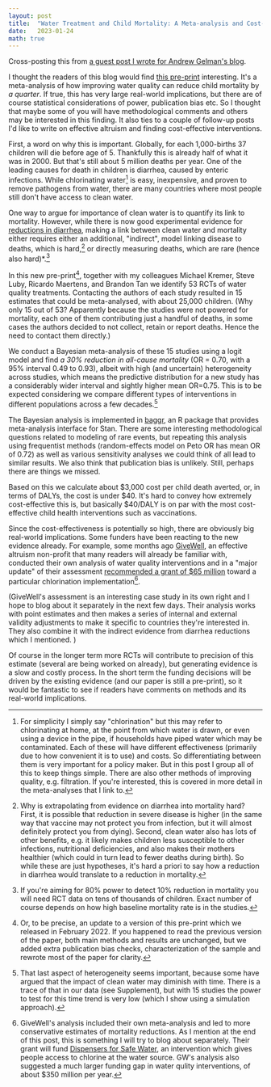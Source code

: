 ```yaml
---
layout: post
title:  "Water Treatment and Child Mortality: A Meta-analysis and Cost-effectiveness Analysis"
date:   2023-01-24
math: true
---
```


Cross-posting this from [a guest post I wrote for Andrew Gelman's blog](https://statmodeling.stat.columbia.edu/2023/01/25/water-treatment-and-child-mortality-a-meta-analysis-and-cost-effectiveness-analysis/).

I thought the readers of this blog would find [this pre-print](https://bfi.uchicago.edu/working-paper/2022-26/) interesting. It's a meta-analysis of how improving water quality can reduce child mortality by _a quarter_. If true, this has very large real-world implications, but there are of course statistical considerations of power, publication bias etc. So I thought that maybe some of you will have methodological comments and others may be interested in this finding. It also ties to a couple of follow-up posts I'd like to write on effective altruism and finding cost-effective interventions.

First, a word on why this is important. Globally, for each 1,000-births 37 children will die before age of 5. Thankfully this is already half of what it was in 2000. But that's still about 5 million deaths per year. One of the leading causes for death in children is diarrhea, caused by enteric infections. While chlorinating water[^chlor] is easy, inexpensive, and proven to remove pathogens from water, there are many countries where most people still don't have access to clean water.

[^chlor]:For simplicity I simply say "chlorination" but this may refer to chlorinating at home, at the point from which water is drawn, or even using a device in the pipe, if households have piped water which may be contaminated. Each of these will have different effectiveness (primarily due to how convenient it is to use) and costs. So differentiating between them is very important for a policy maker. But in this post I group all of this to keep things simple. There are also other methods of improving quality, e.g. filtration. If you're interested, this is covered in more detail in the meta-analyses that I link to. 

One way to argue for importance of clean water is to quantify its link to mortality. 
However, while there is now good experimental evidence for [reductions in diarrhea](https://www.cochranelibrary.com/cdsr/doi/10.1002/14651858.CD004794.pub3/full), making a link between clean water and mortality either requires either an additional, "indirect", model linking disease to deaths, which is hard,[^morb] or directly measuring deaths, which are rare (hence also hard)*.[^power]

[^power]:If you're aiming for 80% power to detect 10% reduction in mortality you will need RCT data on tens of thousands of children. Exact number of course depends on how high baseline mortality rate is in the studies.

[^morb]:Why is extrapolating from evidence on diarrhea into mortality hard? First, it is possible that reduction in severe disease is higher (in the same way that vaccine may not protect you from infection, but it will almost definitely protect you from dying). Second, clean water also has lots of other benefits, e.g. it likely makes children less susceptible to other infections, nutritional deficiencies, and also makes their mothers healthier (which could in turn lead to fewer deaths during birth). So while these are just hypotheses, it's hard a priori to say how a reduction in diarrhea would translate to a reduction in mortality.

In this new pre-print[^paper], together with my colleagues Michael Kremer, Steve Luby, Ricardo Maertens, and Brandon Tan we identify 53 RCTs of water quality treatments. Contacting the authors of each study resulted in 15 estimates that could be meta-analysed, with about 25,000 children. (Why only 15 out of 53? Apparently because the studies were not powered for mortality, each one of them contributing just a handful of deaths, in some cases the authors decided to not collect, retain or report deaths. Hence the need to contact them directly.)

[^paper]:Or, to be precise, an update to a version of this pre-print which we released in February 2022. If you happened to read the previous version of the paper, both main methods and results are unchanged, but we added extra publication bias checks, characterization of the sample and rewrote most of the paper for clarity.

We conduct a Bayesian meta-analysis of these 15 studies using a logit model and find _a 30% reduction in all-cause mortality_ (OR = 0.70, with a 95% interval 0.49 to 0.93), albeit with high (and uncertain) heterogeneity across studies, which means the predictive distribution for a new study has a considerably wider interval and sightly higher mean OR=0.75. This is to be expected considering we compare different types of interventions in different populations across a few decades.[^time]

[^time]:That last aspect of heterogeneity seems important, because some have argued that the impact of clean water may diminish with time. There is a trace of that in our data (see Supplement), but with 15 studies the power to test for this time trend is very low (which I show using a simulation approach).

The Bayesian analysis is implemented in [baggr](https://github.com/wwiecek/baggr), an R package that provides meta-analysis interface for Stan. There are some interesting methodological questions related to modeling of rare events, but repeating this analysis using frequentist methods (random-effects model on Peto OR has mean OR of 0.72) as well as various sensitivity analyses we could think of all lead to similar results. We also think that publication bias is unlikely. Still, perhaps there are things we missed.

Based on this we calculate about $3,000 cost per child death averted, or, in terms of DALYs, the cost is under $40. It's hard to convey how extremely cost-effective this is, but basically $40/DALY is on par with the most cost-effective child health interventions such as vaccinations.

Since the cost-effectiveness is potentially so high, there are obviously big real-world implications. Some funders have been reacting to the new evidence already. For example, some months ago [GiveWell](https://www.givewell.org/), an effective altruism non-profit that many readers will already be familiar with, conducted their own analysis of water quality interventions and in a "major update" of their assessment [recommended a grant of $65 million](https://blog.givewell.org/2022/04/06/water-quality-overview/) toward a particular chlorination implementation[^gw]. 

[^gw]:GiveWell's analysis included their own meta-analysis and led to more conservative estimates of mortality reductions. As I mention at the end of this post, this is something I will try to blog about separately. Their grant will fund [Dispensers for Safe Water](https://www.givingwhatwecan.org/charities/dispensers-for-safe-water), an intervention which gives people access to chlorine at the water source. GW's analysis also suggested a much larger funding gap in water qulity interventions, of about $350 million per year.

(GiveWell's assessment is an interesting case study in its own right and I hope to  blog about it separately in the next few days. Their analysis works with point estimates and then makes a series of internal and external validity adjustments to make it specific to countries they're interested in. They also combine it with the indirect evidence from diarrhea reductions which I mentioned. )

Of course in the longer term more RCTs will contribute to precision of this estimate (several are being worked on already), but generating evidence is a slow and costly process. In the short term the funding decisions will be driven by the existing evidence (and our paper is still a pre-print), so it would be fantastic to see if readers have comments on methods and its real-world implications.


